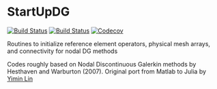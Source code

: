 # StartUpDG
[![Build Status](https://travis-ci.com/jlchan/StartUpDG.jl.svg?branch=master)](https://travis-ci.com/jlchan/StartUpDG.jl)
[![Build Status](https://ci.appveyor.com/api/projects/status/github/jlchan/StartUpDG.jl?svg=true)](https://ci.appveyor.com/project/jlchan/StartUpDG-jl)
[![Codecov](https://codecov.io/gh/jlchan/StartUpDG.jl/branch/master/graph/badge.svg)](https://codecov.io/gh/jlchan/StartUpDG.jl)

Routines to initialize reference element operators, physical mesh arrays, and connectivity for nodal DG methods 

Codes roughly based on Nodal Discontinuous Galerkin methods by Hesthaven and Warburton (2007). Original port from Matlab to Julia by [Yimin Lin](https://github.com/yiminllin)

